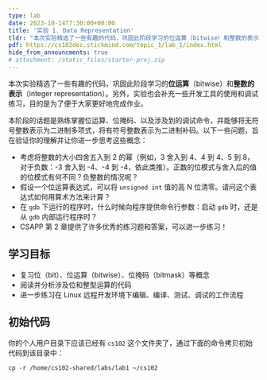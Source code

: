 ```yaml
---
type: lab
date: 2023-10-14T7:30:00+00:00
title: '实验 1. Data Representation'
tldr: "本次实验精选了一些有趣的代码，巩固此阶段学习的位运算（bitwise）和整数的表示（integer representation）。另外，实验也会补充一些开发工具的使用和调试练习，目的是为了便于大家更好地完成作业。"
pdf: https://cs102doc.stickmind.com/topic_1/lab_1/index.html
hide_from_announcments: true
# attachment: /static_files/starter-proj.zip
---
```


本次实验精选了一些有趣的代码，巩固此阶段学习的**位运算**（bitwise）和**整数的表示**（integer representation）。另外，实验也会补充一些开发工具的使用和调试练习，目的是为了便于大家更好地完成作业。

本阶段的话题是熟练掌握位运算、位掩码、以及涉及到的调试命令，并能够将无符号整数表示为二进制多项式，将有符号整数表示为二进制补码。以下一些问题，旨在验证你的理解并让你进一步思考这些概念：

- 考虑将整数的大小四舍五入到 2 的幂（例如，3 舍入到 4、4 到 4、5 到 8，对于负数：-3 舍入到 -4、-4 到 -4，依此类推）。正数的位模式与舍入后的值的位模式有何不同？负整数的情况呢？
- 假设一个位运算表达式，可以将 `unsigned int` 值的高 N 位清零。请问这个表达式如何用算术方法来计算？
- 在 `gdb` 下运行的程序时，什么时候向程序提供命令行参数：启动 `gdb` 时，还是从 `gdb` 内部运行程序时？
- CSAPP 第 2 章提供了许多优秀的练习题和答案，可以进一步练习！

## 学习目标

- 复习位（bit）、位运算（bitwise）、位掩码（bitmask）等概念
- 阅读并分析涉及位和整型运算的代码
- 进一步练习在 Linux 远程开发环境下编辑、编译、测试、调试的工作流程

## 初始代码

你的个人用户目录下应该已经有 `cs102` 这个文件夹了，通过下面的命令拷贝初始代码到该目录中：

```Shell
cp -r /home/cs102-shared/labs/lab1 ~/cs102
```

